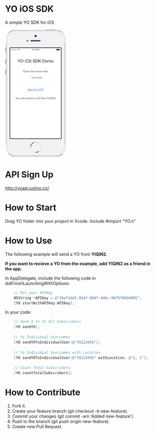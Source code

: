 YO iOS SDK
======


A simple YO SDK for iOS

![Alt text](/YO-SDK-Demo.png?raw=true "Optional Title")

API Sign Up
======
http://yoapi.justyo.co/

How to Start
======
Drag YO folder into your project in Xcode. Include #import "YO.h"


How to Use
======
The following example will send a YO from **YIQIN2**. 

**If you want to recieve a YO from the example, add YIQIN2 as a friend in the app.**

In AppDelegate, include the following code in didFinishLaunchingWithOptions:
```Objective-C
    // Put your APIKey
    NSString *APIKey = @"20af1dd2-93af-869f-446c-0675f8694095";
    [YO startWithAPIKey:APIKey];
```

In your code:
```Objective-C
    // Send A Yo To All Subscribers
    [YO sendYO];
    
    // Yo Individual Usernames
    [YO sendYOToIndividualUser:@"YQ123456"];
    
    // Yo Individual Usernames with Location
    [YO sendYOToIndividualUser:@"YQ123456" withLocation: @"1, 1"];

    // Count Total Subscribers
    [YO countTotalSubscribers];
```

How to Contribute
======
1. Fork it.
2. Create your feature branch (git checkout -b new-feature).
3. Commit your changes (git commit -am 'Added new-feature').
4. Push to the branch (git push origin new-feature).
5. Create new Pull Request.
